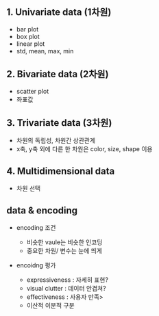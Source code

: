 ## 1. Univariate data (1차원)
- bar plot
- box plot
- linear plot
- std, mean, max, min

## 2. Bivariate data (2차원)
- scatter plot
- 좌표값 

## 3. Trivariate data (3차원)
- 차원의 독립성, 차원간 상관관계
- x축, y축 외에 다른 한 차원은 color, size, shape 이용

## 4. Multidimensional data
- 차원 선택

## data & encoding
- encoding 조건
  - 비슷한 vaule는 비슷한 인코딩
  - 중요한 차원/ 변수는 눈에 띄게

- encoidng 평가
  - expressiveness : 자세히 표현?
  - visual clutter : 데이터 안겹쳐?
  - effectiveness : 사용자 만족>
  - 이산적 이분적 구분
